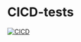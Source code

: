 # CICD-tests

[![CICD](https://github.com/Trard/CICD-tests/actions/workflows/CICD.yml/badge.svg)](https://github.com/Trard/CICD-tests/actions/workflows/CICD.yml)
